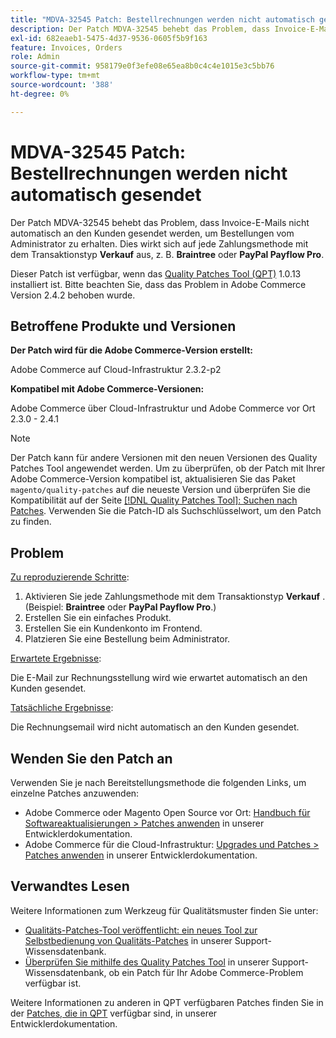 ```yaml
---
title: "MDVA-32545 Patch: Bestellrechnungen werden nicht automatisch gesendet"
description: Der Patch MDVA-32545 behebt das Problem, dass Invoice-E-Mails nicht automatisch an den Kunden gesendet werden, um Bestellungen vom Administrator zu erhalten. Dies wirkt sich auf jede Zahlungsmethode mit dem Typ "Verkauf"aus, z. B. **Braintree** oder **PayPal Payflow Pro**.
exl-id: 682eaeb1-5475-4d37-9536-0605f5b9f163
feature: Invoices, Orders
role: Admin
source-git-commit: 958179e0f3efe08e65ea8b0c4c4e1015e3c5bb76
workflow-type: tm+mt
source-wordcount: '388'
ht-degree: 0%

---
```


# MDVA-32545 Patch: Bestellrechnungen werden nicht automatisch gesendet

Der Patch MDVA-32545 behebt das Problem, dass Invoice-E-Mails nicht automatisch an den Kunden gesendet werden, um Bestellungen vom Administrator zu erhalten. Dies wirkt sich auf jede Zahlungsmethode mit dem Transaktionstyp **Verkauf** aus, z. B. **Braintree** oder **PayPal Payflow Pro**.

Dieser Patch ist verfügbar, wenn das [Quality Patches Tool (QPT)](https://devdocs.magento.com/guides/v2.4/comp-mgr/patching.html#mqp) 1.0.13 installiert ist. Bitte beachten Sie, dass das Problem in Adobe Commerce Version 2.4.2 behoben wurde.

## Betroffene Produkte und Versionen

**Der Patch wird für die Adobe Commerce-Version erstellt:**

Adobe Commerce auf Cloud-Infrastruktur 2.3.2-p2

**Kompatibel mit Adobe Commerce-Versionen:**

Adobe Commerce über Cloud-Infrastruktur und Adobe Commerce vor Ort 2.3.0 - 2.4.1

>[!NOTE]
>
>Der Patch kann für andere Versionen mit den neuen Versionen des Quality Patches Tool angewendet werden. Um zu überprüfen, ob der Patch mit Ihrer Adobe Commerce-Version kompatibel ist, aktualisieren Sie das Paket `magento/quality-patches` auf die neueste Version und überprüfen Sie die Kompatibilität auf der Seite [[!DNL Quality Patches Tool]: Suchen nach Patches](https://devdocs.magento.com/quality-patches/tool.html#patch-grid). Verwenden Sie die Patch-ID als Suchschlüsselwort, um den Patch zu finden.

## Problem

<u>Zu reproduzierende Schritte</u>:

1. Aktivieren Sie jede Zahlungsmethode mit dem Transaktionstyp **Verkauf** . (Beispiel: **Braintree** oder **PayPal Payflow Pro**.)
1. Erstellen Sie ein einfaches Produkt.
1. Erstellen Sie ein Kundenkonto im Frontend.
1. Platzieren Sie eine Bestellung beim Administrator.

<u>Erwartete Ergebnisse</u>:

Die E-Mail zur Rechnungsstellung wird wie erwartet automatisch an den Kunden gesendet.

<u>Tatsächliche Ergebnisse</u>:

Die Rechnungsemail wird nicht automatisch an den Kunden gesendet.

## Wenden Sie den Patch an

Verwenden Sie je nach Bereitstellungsmethode die folgenden Links, um einzelne Patches anzuwenden:

* Adobe Commerce oder Magento Open Source vor Ort: [Handbuch für Softwareaktualisierungen > Patches anwenden](https://devdocs.magento.com/guides/v2.4/comp-mgr/patching/mqp.html) in unserer Entwicklerdokumentation.
* Adobe Commerce für die Cloud-Infrastruktur: [Upgrades und Patches > Patches anwenden](https://devdocs.magento.com/cloud/project/project-patch.html) in unserer Entwicklerdokumentation.

## Verwandtes Lesen

Weitere Informationen zum Werkzeug für Qualitätsmuster finden Sie unter:

* [Qualitäts-Patches-Tool veröffentlicht: ein neues Tool zur Selbstbedienung von Qualitäts-Patches](/help/announcements/adobe-commerce-announcements/magento-quality-patches-released-new-tool-to-self-serve-quality-patches.md) in unserer Support-Wissensdatenbank.
* [Überprüfen Sie mithilfe des Quality Patches Tool](/help/support-tools/patches-available-in-qpt-tool/check-patch-for-magento-issue-with-magento-quality-patches.md) in unserer Support-Wissensdatenbank, ob ein Patch für Ihr Adobe Commerce-Problem verfügbar ist.

Weitere Informationen zu anderen in QPT verfügbaren Patches finden Sie in der [Patches, die in QPT](https://devdocs.magento.com/quality-patches/tool.html#patch-grid) verfügbar sind, in unserer Entwicklerdokumentation.
